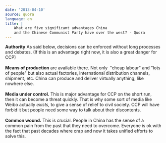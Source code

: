 ```yaml
---
date: '2013-04-10'
source: quora
language: en
title: |
    What are five significant advantages China
    and the Chinese Communist Party have over the west? - Quora
---
```


**Authority** As said below, decisions can be enforced without long
processes and debates. (If this is an advantage right now, it is also a
great danger for CCP)\
\
**Means of production** are available there. Not only  \"cheap labour\"
and \"lots of people\" but also actual factories, international
distribution channels, shipment, etc. China can produce and deliver
virtually anything, like nowhere else.\
\
**Media under control.** This is major advantage for CCP on the short
run, then it can become a threat quickly. That is why some sort of media
like Weibo actually *exists,* to give a sense of relief to civil
society. CCP will have forbid it but people need some way to talk about
their discontents.\
\
**Common wound.** This is crucial. People in China has the sense of a
common pain from the past that they need to overcome. Everyone is ok
with the fact that past decades where crap and now it takes unified
efforts to solve this.
